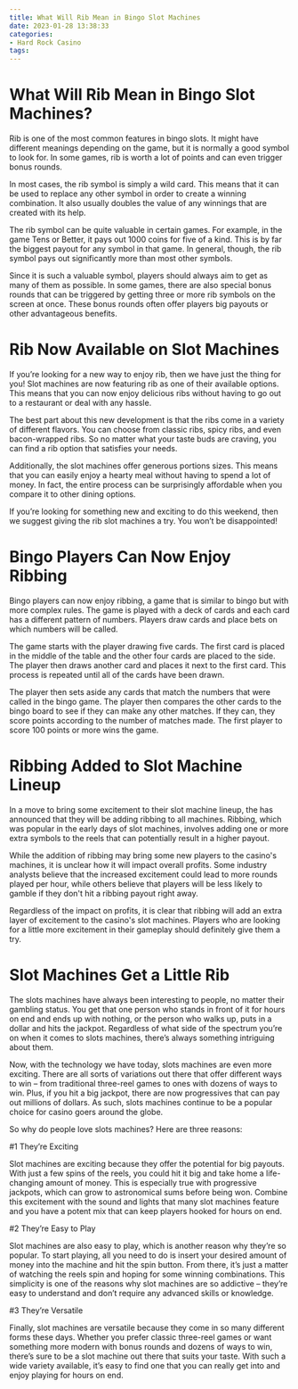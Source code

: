 ```yaml
---
title: What Will Rib Mean in Bingo Slot Machines
date: 2023-01-28 13:38:33
categories:
- Hard Rock Casino
tags:
---
```



#  What Will Rib Mean in Bingo Slot Machines?

Rib is one of the most common features in bingo slots. It might have different meanings depending on the game, but it is normally a good symbol to look for. In some games, rib is worth a lot of points and can even trigger bonus rounds.

In most cases, the rib symbol is simply a wild card. This means that it can be used to replace any other symbol in order to create a winning combination. It also usually doubles the value of any winnings that are created with its help.

The rib symbol can be quite valuable in certain games. For example, in the game Tens or Better, it pays out 1000 coins for five of a kind. This is by far the biggest payout for any symbol in that game. In general, though, the rib symbol pays out significantly more than most other symbols.

Since it is such a valuable symbol, players should always aim to get as many of them as possible. In some games, there are also special bonus rounds that can be triggered by getting three or more rib symbols on the screen at once. These bonus rounds often offer players big payouts or other advantageous benefits.

#  Rib Now Available on Slot Machines

If you’re looking for a new way to enjoy rib, then we have just the thing for you! Slot machines are now featuring rib as one of their available options. This means that you can now enjoy delicious ribs without having to go out to a restaurant or deal with any hassle.

The best part about this new development is that the ribs come in a variety of different flavors. You can choose from classic ribs, spicy ribs, and even bacon-wrapped ribs. So no matter what your taste buds are craving, you can find a rib option that satisfies your needs.

Additionally, the slot machines offer generous portions sizes. This means that you can easily enjoy a hearty meal without having to spend a lot of money. In fact, the entire process can be surprisingly affordable when you compare it to other dining options.

If you’re looking for something new and exciting to do this weekend, then we suggest giving the rib slot machines a try. You won’t be disappointed!

#  Bingo Players Can Now Enjoy Ribbing

 Bingo players can now enjoy ribbing, a game that is similar to bingo but with more complex rules. The game is played with a deck of cards and each card has a different pattern of numbers. Players draw cards and place bets on which numbers will be called.

The game starts with the player drawing five cards. The first card is placed in the middle of the table and the other four cards are placed to the side. The player then draws another card and places it next to the first card. This process is repeated until all of the cards have been drawn.

The player then sets aside any cards that match the numbers that were called in the bingo game. The player then compares the other cards to the bingo board to see if they can make any other matches. If they can, they score points according to the number of matches made. The first player to score 100 points or more wins the game.

#  Ribbing Added to Slot Machine Lineup

In a move to bring some excitement to their slot machine lineup, the <Casino> has announced that they will be adding ribbing to all machines. Ribbing, which was popular in the early days of slot machines, involves adding one or more extra symbols to the reels that can potentially result in a higher payout.

While the addition of ribbing may bring some new players to the casino's machines, it is unclear how it will impact overall profits. Some industry analysts believe that the increased excitement could lead to more rounds played per hour, while others believe that players will be less likely to gamble if they don't hit a ribbing payout right away.

Regardless of the impact on profits, it is clear that ribbing will add an extra layer of excitement to the casino's slot machines. Players who are looking for a little more excitement in their gameplay should definitely give them a try.

#  Slot Machines Get a Little Rib

The slots machines have always been interesting to people, no matter their gambling status. You get that one person who stands in front of it for hours on end and ends up with nothing, or the person who walks up, puts in a dollar and hits the jackpot. Regardless of what side of the spectrum you’re on when it comes to slots machines, there’s always something intriguing about them.

Now, with the technology we have today, slots machines are even more exciting. There are all sorts of variations out there that offer different ways to win – from traditional three-reel games to ones with dozens of ways to win. Plus, if you hit a big jackpot, there are now progressives that can pay out millions of dollars. As such, slots machines continue to be a popular choice for casino goers around the globe.

So why do people love slots machines? Here are three reasons:

#1 They’re Exciting

Slot machines are exciting because they offer the potential for big payouts. With just a few spins of the reels, you could hit it big and take home a life-changing amount of money. This is especially true with progressive jackpots, which can grow to astronomical sums before being won. Combine this excitement with the sound and lights that many slot machines feature and you have a potent mix that can keep players hooked for hours on end.

#2 They’re Easy to Play

Slot machines are also easy to play, which is another reason why they’re so popular. To start playing, all you need to do is insert your desired amount of money into the machine and hit the spin button. From there, it’s just a matter of watching the reels spin and hoping for some winning combinations. This simplicity is one of the reasons why slot machines are so addictive – they’re easy to understand and don’t require any advanced skills or knowledge.

#3 They’re Versatile

Finally, slot machines are versatile because they come in so many different forms these days. Whether you prefer classic three-reel games or want something more modern with bonus rounds and dozens of ways to win, there’s sure to be a slot machine out there that suits your taste. With such a wide variety available, it’s easy to find one that you can really get into and enjoy playing for hours on end.
